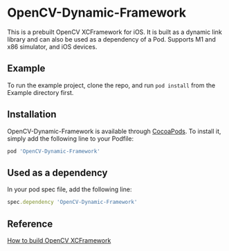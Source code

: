 # OpenCV-Dynamic-Framework

This is a prebuilt OpenCV XCFramework for iOS. It is built as a dynamic link library and can also be used as a dependency of a Pod. Supports M1 and x86 simulator, and iOS devices.

## Example

To run the example project, clone the repo, and run `pod install` from the Example directory first.

## Installation

OpenCV-Dynamic-Framework is available through [CocoaPods](https://cocoapods.org). To install
it, simply add the following line to your Podfile:

```ruby
pod 'OpenCV-Dynamic-Framework'
```

## Used as a dependency

In your pod spec file, add the following line:

```ruby
spec.dependency 'OpenCV-Dynamic-Framework'
```

## Reference

[How to build OpenCV XCFramework](https://gist.github.com/humblehacker/6a2e38072b0e237de20ba6d1f2efc80f#file-opencv2-4-6-0-ios13-xcframework-zip)

